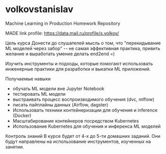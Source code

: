 # volkovstanislav
Machine Learning in Production Homework Repository

MADE link profile: https://data.mail.ru/profile/s.volkov/


Цель курса
Донести до слушателей мысль о том, что "перекидывание ML моделей через забор" -- не самая эффективная практика, привить желание и выработать умение делать end2end =) 

Изучить инструменты и подходы, которые помогают использовать инженерные практики для разработки и выкатки ML приложений.
 
Получаемые навыки
- обучать ML модели вне Jupyter Notebook
- тестировать ML модели 
- выстраивать процесс воспроизводимого обучения (dvc, mlflow)
- писать пайплайны данных (Airflow, dagster)
- Использовать техники контейнеризации для обучения и inference  (Docker)
- Масштабирование контейнеров посредством Kubernetes
- Использование Kubernetes для обучения и инференса ML моделей

Контроль знаний
В курсе будет от 4-х до 5-ти домашних заданий. Они будут направлены на использование инструментов, изученных на занятии.
